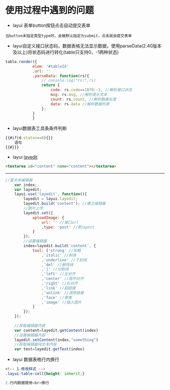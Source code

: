 # 使用过程中遇到的问题
+ layui 表单button按钮点击自动提交表单
```
当button未指定类型type时，会被默认指定为submit，点击就会提交表单
```
+ layui自定义接口状态码，数据表格无法显示数据，使用parseData(2.40版本及以上)将状态码进行转化(table只支持0，-1两种状态)
```js
table.render({
            elem: '#tableId'
            ,url: ''
            ,parseData: function(rs){
                // console.log("rs:",rs)
                return {
                    code: rs.code==10?0:-1, //解析接口状态
                    msg: rs.msg, //解析提示文本
                    count: rs.count, //解析数据长度
                    data: rs.data //解析数据列表
                };
            }
            }
```
+ layui数据表工具条条件判断
```js
{{#if(d.status==0){}}
    语句
{{#}}}
```
+ layui [layedit](https://www.layui.com/doc/modules/layedit.html)
```html
<textarea id="content" name="content"></textarea>
```
---
```js
//富文本编辑器
    var index;
    var layedit;
    layui.use('layedit', function(){
        layedit = layui.layedit;
        layedit.build('content'); //建立编辑器
        //图片上传
        layedit.set({
            uploadImage: {
                url: '' //接口url
                ,type: 'post' //默认post
            }
        });
        //设置编辑器
        index=layedit.build('content', {
            tool: ['strong' //加粗
                ,'italic' //斜体
                ,'underline' //下划线
                ,'del' //删除线
                ,'|' //分割线
                ,'left' //左对齐
                ,'center' //居中对齐
                ,'right' //右对齐
                ,'link' //超链接
                ,'unlink' //清除链接
                ,'face' //表情
                ,'image' //插入图片
            ]
        });
    });
    
    //获取编辑器内容
    var content=layedit.getContent(index)
    //设置编辑器内容
    layedit.setContent(index,"something")
    //获取编辑器纯文本内容
    var text=layedit.getText(index)
```
+ layui 数据表格行内换行
```css
<!-- 1.修改样式 -->
.layui-table-cell{height: inherit;}
```
```js
2.行内数据使用<br>换行
```
